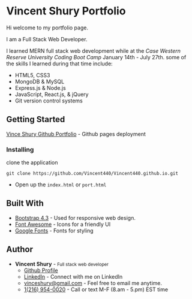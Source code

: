 # Vincent Shury Portfolio

Hi welcome to my portfolio page.

I am a Full Stack Web Developer.

I learned MERN full stack web development while at the _Case Western Reserve University Coding Boot Camp_ January 14th - July 27th.
some of the skills I learned during that time include: 
* HTML5, CSS3
* MongoDB & MySQL
* Express.js & Node.js
* JavaScript, React.js, & jQuery
* Git version control systems

## Getting Started

[Vince Shury Github Portfolio](https://vincent440.github.io) - Github pages deployment

### Installing

clone the application 
```
git clone https://github.com/Vincent440/Vincent440.github.io.git
```
* Open up the `index.html` or `port.html`

## Built With

* [Bootstrap 4.3](https://getbootstrap.com/) - Used for responsive web design.
* [Font Awesome](https://fontawesome.com/) - Icons for a friendly UI
* [Google Fonts](https://fonts.google.com/) - Fonts for styling


## Author

* **Vincent Shury** - <small>Full stack web developer</small>
    * [Github Profile](https://github.com/Vincent440)
    * [LinkedIn](https://www.linkedin.com/in/vincent-shury/) - Connect with me on LinkedIn
    * [vinceshury@gmail.com](mailto:vinceshury@gmail.com) - Feel free to email me anytime.
    * [1(216) 954-0020](tel:+1-216-954-0020) - Call or text M-F (8.am - 5.pm) EST time
